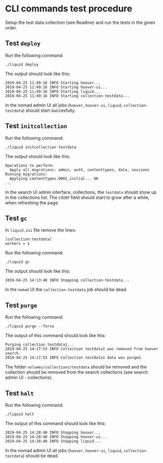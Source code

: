 # CLI commands test procedure

Setup the test data collection (see Readme) and run the tests in the given order.

## Test `deploy`

Run the following command:
```shell
./liquid deploy
```

The output should look like this:
```
2019-04-25 11:49:16 INFO Starting hoover...
2019-04-25 11:49:16 INFO Starting hoover-ui...
2019-04-25 11:49:16 INFO Starting liquid...
2019-04-25 11:49:16 INFO Starting collection-testdata...
```

In the nomad admin UI all jobs (`hoover`, `hoover-ui`, `liquid`, `collection-testdata`) should start succesfully.

## Test `initcollection`

Run the following command:
```shell
./liquid initcollection testdata
```

The output should look like this:
```
Operations to perform:
  Apply all migrations: admin, auth, contenttypes, data, sessions
Running migrations:
  Applying contenttypes.0001_initial... OK
...
```

In the search UI admin interface, collections, the `testdata` should show up in the collections list. The `COUNT` field should start to grow after a while, when refreshing the page.

## Test `gc`

In `liquid.ini` file remove the lines:
```
[collection:testdata]
workers = 1
```

Run the following command:
```shell
./liquid gc
```

The output should look like this:
```
2019-04-25 14:13:48 INFO Stopping collection-testdata...
```

In the `nomad` UI the `collection-testdata` job should be dead.

## Test `purge`

Run the following command:
```shell
./liquid purge --force
```

The output of this command should look like this:
```
Purging collection testdata1...
2019-04-25 14:17:53 INFO Collection testdata1 was removed from hoover search.
2019-04-25 14:17:53 INFO Collection testdata1 data was purged.
```

The folder `volumes/collections/testdata` should be removed and the collection should be removed from the search collections (see search admin UI - collections).

## Test `halt`

Run the following command:
```shell
./liquid halt
```

The output of this command should look like this:
```
2019-04-25 14:28:40 INFO Stopping hoover...
2019-04-25 14:28:40 INFO Stopping hoover-ui...
2019-04-25 14:28:40 INFO Stopping liquid...
```

In the nomad admin UI all jobs (`hoover`, `hoover-ui`, `liquid`, `collection-testdata`) should be dead.
